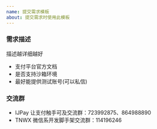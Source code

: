 ```yaml
---
name: 提交需求模板
about: 提交需求时使用此模板
---
```


### 需求描述

描述越详细越好

- 支付平台官方文档
- 是否支持沙箱环境
- 最好能提供测试账号(可以私信)

### 交流群

- IJPay 让支付触手可及交流群：723992875、864988890
- TNWX 微信系开发脚手架交流群：114196246
